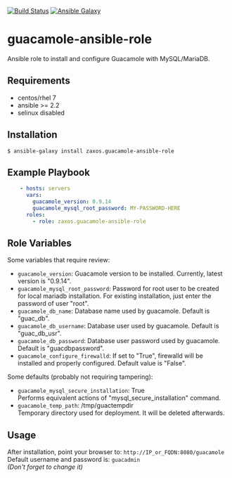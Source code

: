 [![Build Status](https://travis-ci.org/zaxos/guacamole-ansible-role.svg?branch=master)](https://travis-ci.org/zaxos/guacamole-ansible-role)
[![Ansible Galaxy](https://img.shields.io/badge/galaxy-_zaxos.guacamole--ansible--role-blue.svg)](https://galaxy.ansible.com/zaxos/guacamole-ansible-role/)

guacamole-ansible-role
======================

Ansible role to install and configure Guacamole with MySQL/MariaDB.

Requirements
------------
* centos/rhel 7
* ansible >= 2.2
* selinux disabled

Installation
------------
```
$ ansible-galaxy install zaxos.guacamole-ansible-role
```

Example Playbook
----------------
```yaml
    - hosts: servers
      vars:
        guacamole_version: 0.9.14
        guacamole_mysql_root_password: MY-PASSWORD-HERE
      roles:
        - role: zaxos.guacamole-ansible-role
```

Role Variables
--------------
Some variables that require review:
- `guacamole_version`: Guacamole version to be installed. Currently, latest version is "0.9.14".
- `guacamole_mysql_root_password`: Password for root user to be created for local mariadb installation. For existing installation, just enter the password of user "root".
- `guacamole_db_name`: Database name used by guacamole. Default is "guac_db".
- `guacamole_db_username`: Database user used by guacamole. Default is "guac_db_usr".
- `guacamole_db_password`: Database user password used by guacamole. Default is "guacdbpassword".
- `guacamole_configure_firewalld`: If set to "True", firewalld will be installed and properly configured. Default value is "False".

Some defaults (probably not requiring tampering):
- `guacamole_mysql_secure_installation`: True  
Performs equivalent actions of "mysql_secure_installation" command.
- `guacamole_temp_path`: /tmp/guactempdir  
Temporary directory used for deployment. It will be deleted afterwards.

Usage
-----
After installation, point your browser to: `http://IP_or_FQDN:8080/guacamole`  
Default username and password is: `guacadmin`  
*(Don't forget to change it)*

